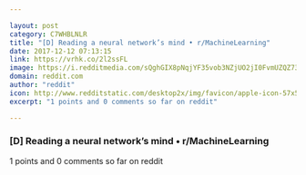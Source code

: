 ```yaml
---

layout: post
category: C7WHBLNLR
title: "[D] Reading a neural network’s mind • r/MachineLearning"
date: 2017-12-12 07:13:15
link: https://vrhk.co/2l2ssFL
image: https://i.redditmedia.com/sQghGIX8pNqjYF35vob3NZjUO2jI0FvmUZQZ732Axas.jpg?w=320&s=3211d9e42a32030f883019d7cddad7f4
domain: reddit.com
author: "reddit"
icon: http://www.redditstatic.com/desktop2x/img/favicon/apple-icon-57x57.png
excerpt: "1 points and 0 comments so far on reddit"

---
```


### [D] Reading a neural network’s mind • r/MachineLearning

1 points and 0 comments so far on reddit